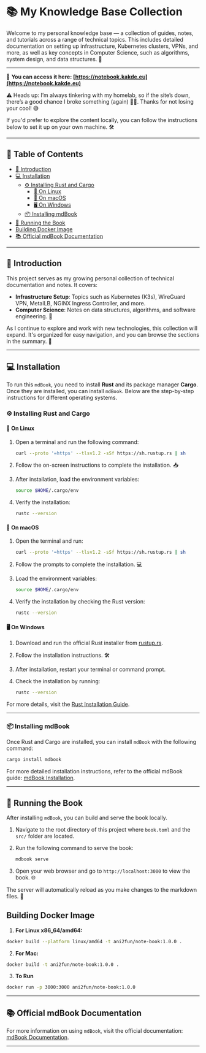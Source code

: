 # 📚 My Knowledge Base Collection

Welcome to my personal knowledge base — a collection of guides, notes, and tutorials across a range of technical topics. This includes detailed documentation on setting up infrastructure, Kubernetes clusters, VPNs, and more, as well as key concepts in Computer Science, such as algorithms, system design, and data structures. 🚀

---

🔗 **You can access it here: [https://notebook.kakde.eu](https://notebook.kakde.eu)**

⚠️ Heads up: I’m always tinkering with my homelab, so if the site’s down, there’s a good chance I broke something (again) 🤦‍♂️. Thanks for not losing your cool! 😅

If you'd prefer to explore the content locally, you can follow the instructions below to set it up on your own machine. 🛠️

---

## 📄 Table of Contents

- [📘 Introduction](#-introduction)
- [💻 Installation](#-installation)
    - [⚙️ Installing Rust and Cargo](#-installing-rust-and-cargo)
        - [🐧 On Linux](#-on-linux)
        - [🍏 On macOS](#-on-macos)
        - [🖥️ On Windows](#-on-windows)
    - [📦 Installing mdBook](#-installing-mdbook)
- [📖 Running the Book](#-running-the-book)
- [Building Docker Image](#building-docker-image)
- [📚 Official mdBook Documentation](#-official-mdbook-documentation)

---

## 📘 Introduction

This project serves as my growing personal collection of technical documentation and notes. It covers:

- **Infrastructure Setup**: Topics such as Kubernetes (K3s), WireGuard VPN, MetalLB, NGINX Ingress Controller, and more.
- **Computer Science**: Notes on data structures, algorithms, and software engineering. 🧠

As I continue to explore and work with new technologies, this collection will expand. It's organized for easy navigation, and you can browse the sections in the summary. 📂

---

## 💻 Installation

To run this `mdBook`, you need to install **Rust** and its package manager **Cargo**. Once they are installed, you can install `mdBook`. Below are the step-by-step instructions for different operating systems.

### ⚙️ Installing Rust and Cargo

#### 🐧 On Linux

1. Open a terminal and run the following command:

    ```bash
    curl --proto '=https' --tlsv1.2 -sSf https://sh.rustup.rs | sh
    ```

2. Follow the on-screen instructions to complete the installation. 📥
3. After installation, load the environment variables:

    ```bash
    source $HOME/.cargo/env
    ```

4. Verify the installation:

    ```bash
    rustc --version
    ```

#### 🍏 On macOS

1. Open the terminal and run:

    ```bash
    curl --proto '=https' --tlsv1.2 -sSf https://sh.rustup.rs | sh
    ```

2. Follow the prompts to complete the installation. 💻
3. Load the environment variables:

    ```bash
    source $HOME/.cargo/env
    ```

4. Verify the installation by checking the Rust version:

    ```bash
    rustc --version
    ```

#### 🖥️ On Windows

1. Download and run the official Rust installer from [rustup.rs](https://www.rust-lang.org/tools/install).
2. Follow the installation instructions. 🛠️
3. After installation, restart your terminal or command prompt.
4. Check the installation by running:

    ```bash
    rustc --version
    ```

For more details, visit the [Rust Installation Guide](https://www.rust-lang.org/tools/install).

---

### 📦 Installing mdBook

Once Rust and Cargo are installed, you can install `mdBook` with the following command:

```bash
cargo install mdbook
```

For more detailed installation instructions, refer to the official mdBook guide: [mdBook Installation](https://rust-lang.github.io/mdBook/guide/installation.html).

---

## 📖 Running the Book

After installing `mdBook`, you can build and serve the book locally.

1. Navigate to the root directory of this project where `book.toml` and the `src/` folder are located.
2. Run the following command to serve the book:

    ```bash
    mdbook serve
    ```

3. Open your web browser and go to `http://localhost:3000` to view the book. 🌐

The server will automatically reload as you make changes to the markdown files. 🔄

## Building Docker Image

1. **For Linux x86_64/amd64:**
```bash
docker build --platform linux/amd64 -t ani2fun/note-book:1.0.0 . 
```

2. **For Mac:**
```bash
docker build -t ani2fun/note-book:1.0.0 . 
```

3. **To Run** 
```bash
docker run -p 3000:3000 ani2fun/note-book:1.0.0 
```

---

## 📚 Official mdBook Documentation

For more information on using `mdBook`, visit the official documentation: [mdBook Documentation](https://rust-lang.github.io/mdBook/).

---
